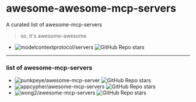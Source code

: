 # awesome-awesome-mcp-servers
A curated list of awesome-mcp-servers
> so, it's awesome-awesome

- ![modelcontextprotocol/servers](https://github.com/modelcontextprotocol/servers) ![GitHub Repo stars](https://img.shields.io/github/stars/modelcontextprotocol/servers)
---
### list of awesome-mcp-servers
- ![punkpeye/awesome-mcp-server](https://github.com/punkpeye/awesome-mcp-servers)  ![GitHub Repo stars](https://img.shields.io/github/stars/punkpeye/awesome-mcp-servers)
- ![appcypher/awesome-mcp-servers](https://github.com/appcypher/awesome-mcp-servers)  ![GitHub Repo stars](https://img.shields.io/github/stars/appcypher/awesome-mcp-servers)
- ![wong2/awesome-mcp-servers](https://github.com/appcypher/awesome-mcp-servers)  ![GitHub Repo stars](https://img.shields.io/github/stars/wong2/awesome-mcp-servers)
